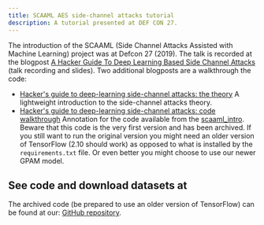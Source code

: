```yaml
---
title: SCAAML AES side-channel attacks tutorial
description: A tutorial presented at DEF CON 27.
---
```


The introduction of the SCAAML (Side Channel Attacks Assisted with Machine
Learning) project was at Defcon 27 (2019).  The talk is recorded at the
blogpost [A Hacker Guide To Deep Learning Based Side Channel
Attacks](https://elie.net/talk/a-hackerguide-to-deep-learning-based-side-channel-attacks)
(talk recording and slides).
Two additional blogposts are a walkthrough the code:

-   [Hacker's guide to deep-learning side-channel attacks: the
    theory](https://elie.net/blog/security/hacker-guide-to-deep-learning-side-channel-attacks-the-theory)
    A lightweight introduction to the side-channel attacks theory.
-   [Hacker's guide to deep-learning side-channel attacks: code
    walkthrough](https://elie.net/blog/security/hacker-guide-to-deep-learning-side-channel-attacks-code-walkthrough)
    Annotation for the code available from the
    [scaaml_intro](https://github.com/google/scaaml/tree/main/scaaml_intro).
    Beware that this code is the very first version and has been archived.  If
    you still want to run the original version you might need an older version
    of TensorFlow (2.10 should work) as opposed to what is installed by the
    `requirements.txt` file.  Or even better you might choose to use our newer
    GPAM model.

## See code and download datasets at

The archived code (be prepared to use an older version of TensorFlow) can be
found at our: [GitHub
repository](https://github.com/google/scaaml/tree/main/scaaml_intro).
